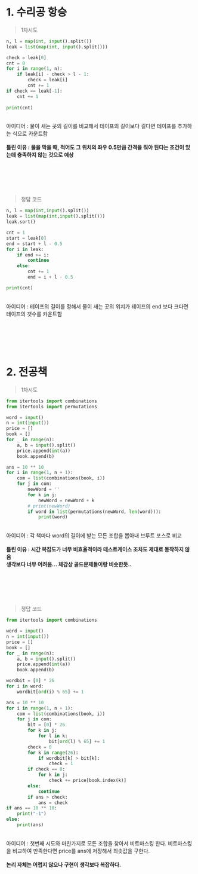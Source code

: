 # 1. 수리공 항승
> 1차시도
```python
n, l = map(int, input().split())
leak = list(map(int, input().split()))

check = leak[0]
cnt = 0
for i in range(1, n):
    if leak[i] - check > l - 1:
        check = leak[i]
        cnt += 1
if check == leak[-1]:
    cnt += 1
    
print(cnt)
```
<br>
아이디어 : 물이 새는 곳의 길이를 비교해서 테이프의 길이보다 길다면 테이프를 추가하는 식으로 카운트함
<br><br>
<b>틀린 이유 : 물을 막을 때, 적어도 그 위치의 좌우 0.5만큼 간격을 줘야 된다는 조건이 있는데 충족하지 않는 것으로 예상</b>
<br><br><br><br><br><br>

> 정답 코드
```python
n, l = map(int,input().split())
leak = list(map(int,input().split()))
leak.sort()

cnt = 1
start = leak[0]
end = start + l - 0.5
for i in leak:
    if end >= i:
        continue
    else:
        cnt += 1
        end = i + l - 0.5

print(cnt)
```
<br>
아이디어 : 테이프의 길이를 정해서 물이 새는 곳의 위치가 테이프의 end 보다 크다면 테이프의 갯수를 카운트함
<br><br><br><br><br><br>

# 2. 전공책

> 1차시도
```python
from itertools import combinations
from itertools import permutations

word = input()
n = int(input())
price = []
book = []
for _ in range(n):
    a, b = input().split()
    price.append(int(a))
    book.append(b)

ans = 10 ** 10
for i in range(1, n + 1):
    com = list(combinations(book, i))
    for j in com:
        newWord = ''
        for k in j:
            newWord = newWord + k
        # print(newWord)
        if word in list(permutations(newWord, len(word))):
            print(word)
```
<br>
아이디어 : 각 책마다 word의 길이에 받는 모든 조합을 뽑아내 브루트 포스로 비교
<br><br>
<b>틀린 이유 : 시간 복잡도가 너무 비효율적이라 테스트케이스 조차도 제대로 동작하지 않음
<br> 생각보다 너무 어려움... 체감상 골드문제들이랑 비슷한듯..
</b>
<br><br><br><br><br><br>

> 정답 코드
```python
from itertools import combinations

word = input()
n = int(input())
price = []
book = []
for _ in range(n):
    a, b = input().split()
    price.append(int(a))
    book.append(b)

wordbit = [0] * 26
for i in word:
    wordbit[ord(i) % 65] += 1

ans = 10 ** 10
for i in range(1, n + 1):
    com = list(combinations(book, i))
    for j in com:
        bit = [0] * 26
        for k in j:
            for l in k:
                bit[ord(l) % 65] += 1
        check = 0
        for k in range(26):
            if wordbit[k] > bit[k]:
                check = 1
        if check == 0:
            for k in j:
                check += price[book.index(k)]
        else:
            continue
        if ans > check:
            ans = check
if ans == 10 ** 10:
    print("-1")
else:
    print(ans)
```
<br>
아이디어 : 첫번째 시도와 마찬가지로 모든 조합을 찾아서 비트마스킹 한다. 비트마스킹을 비교하여 만족한다면 price를 ans에 저장해서 최솟값을 구한다.
<br><br>
<b>논리 자체는 어렵지 않으나 구현이 생각보다 복잡하다.</b>
<br>